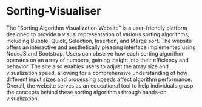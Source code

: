 # Sorting-Visualiser
The "Sorting Algorithm Visualization Website" is a user-friendly platform designed to provide a visual representation of various sorting algorithms, including Bubble, Quick, Selection, Insertion, and Merge sort. The website offers an interactive and aesthetically pleasing interface implemented using NodeJS and Bootstrap. Users can observe how each sorting algorithm operates on an array of numbers, gaining insight into their efficiency and behavior. The site also enables users to adjust the array size and visualization speed, allowing for a comprehensive understanding of how different input sizes and processing speeds affect algorithm performance. Overall, the website serves as an educational tool to help individuals grasp the concepts behind these sorting algorithms through hands-on visualization.
